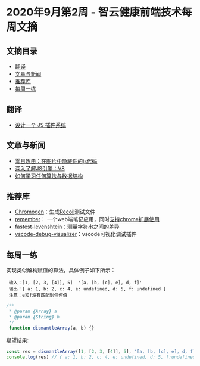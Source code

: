 # 2020年9月第2周 - 智云健康前端技术每周文摘

## 文摘目录

- [翻译](#翻译)
- [文章与新闻](#文章与新闻)
- [推荐库](#推荐库)
- [每周一练](#每周一练)

## 翻译

- [设计一个 JS 插件系统](https://juejin.im/post/6871077497044205575)

## 文章与新闻

- [零日攻击：在图片中隐藏你的js代码](https://dev.to/sebastianstamm/this-image-is-also-a-valid-javascript-file-5fol)
- [深入了解JS引擎：V8](https://dev.to/edisonpappi/how-javascript-engines-chrome-v8-works-50if)
- [如何学习任何算法与数据结构](https://dev.to/codinglanguages/how-to-learn-not-memorize-any-algorithm-or-data-structure-analysis-of-20-problem-solving-techniques-you-must-know-d77)

## 推荐库

- [Chromogen](https://github.com/oslabs-beta/Chromogen)：生成[Recoil](https://recoiljs.org/)测试文件
- [remember](https://github.com/manikandanraji/remember)： 一个web端笔记应用，同时[支持chrome扩展使用](https://github.com/ravisojitra/notebook)
- [fastest-levenshtein](https://github.com/ka-weihe/fastest-levenshtein)：测量字符串之间的差异
- [vscode-debug-visualizer](https://github.com/hediet/vscode-debug-visualizer)：vscode可视化调试插件

## 每周一练

实现类似解构赋值的算法，具体例子如下所示：

```text
 输入：[1, [2, 3, [4]], 5]  '[a, [b, [c], e], d, f]'
 输出：{ a: 1, b: 2, c: 4, e: undefined, d: 5, f: undefined }
 注意：e和f没有匹配到任何值
```
```js
/**
 * @param {Array} a
 * @param {String} b
 */
 function dismantleArray(a, b) {}
```

期望结果:

```js
const res = dismantleArray([1, [2, 3, [4]], 5], '[a, [b, [c], e], d, f]')
console.log(res) // { a: 1, b: 2, c: 4, e: undefined, d: 5, f:undefined }
```
